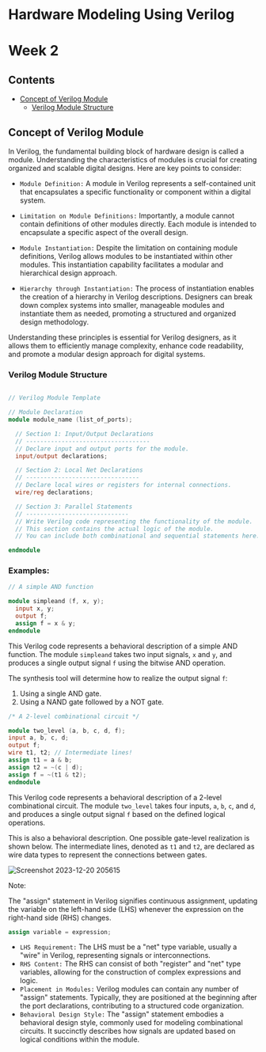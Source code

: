 # Hardware Modeling Using Verilog
# Week 2
## Contents
- [Concept of Verilog Module](#concept-of-verilog-module)
  - [Verilog Module Structure](#verilog-module-structure)

## Concept of Verilog Module

In Verilog, the fundamental building block of hardware design is called a module. Understanding the characteristics of modules is crucial for creating organized and scalable digital designs. Here are key points to consider:

- `Module Definition:` A module in Verilog represents a self-contained unit that encapsulates a specific functionality or component within a digital system.

- `Limitation on Module Definitions:` Importantly, a module cannot contain definitions of other modules directly. Each module is intended to encapsulate a specific aspect of the overall design.

- `Module Instantiation:` Despite the limitation on containing module definitions, Verilog allows modules to be instantiated within other modules. This instantiation capability facilitates a modular and hierarchical design approach.

- `Hierarchy through Instantiation:` The process of instantiation enables the creation of a hierarchy in Verilog descriptions. Designers can break down complex systems into smaller, manageable modules and instantiate them as needed, promoting a structured and organized design methodology.

Understanding these principles is essential for Verilog designers, as it allows them to efficiently manage complexity, enhance code readability, and promote a modular design approach for digital systems.

### Verilog Module Structure

```verilog

// Verilog Module Template

// Module Declaration
module module_name (list_of_ports);

  // Section 1: Input/Output Declarations
  // -----------------------------------
  // Declare input and output ports for the module.
  input/output declarations;

  // Section 2: Local Net Declarations
  // --------------------------------
  // Declare local wires or registers for internal connections.
  wire/reg declarations;

  // Section 3: Parallel Statements
  // -----------------------------
  // Write Verilog code representing the functionality of the module.
  // This section contains the actual logic of the module.
  // You can include both combinational and sequential statements here.

endmodule
```
### Examples:
```verilog
// A simple AND function

module simpleand (f, x, y);
  input x, y;
  output f;
  assign f = x & y;
endmodule
```

This Verilog code represents a behavioral description of a simple AND function. The module `simpleand` takes two input signals, `x` and `y`, and produces a single output signal `f` using the bitwise AND operation.

The synthesis tool will determine how to realize the output signal `f`:

1. Using a single AND gate.
2. Using a NAND gate followed by a NOT gate.

``` verilog
/* A 2-level combinational circuit */

module two_level (a, b, c, d, f);
input a, b, c, d;
output f;
wire t1, t2; // Intermediate lines!
assign t1 = a & b;
assign t2 = ~(c | d);
assign f = ~(t1 & t2);
endmodule
```
This Verilog code represents a behavioral description of a 2-level combinational circuit. The module `two_level` takes four inputs, `a`, `b`, `c`, and `d`, and produces a single output signal `f` based on the defined logical operations.

This is also a behavioral description. One possible gate-level realization is shown below. The intermediate lines, denoted as `t1` and `t2`, are declared as wire data types to represent the connections between gates.

![Screenshot 2023-12-20 205615](https://github.com/akhiiasati/Hardware-Modeling-Using-Verilog/assets/43675821/4416cd6e-5d08-4e0e-98bd-c66ed4c748c3)

Note:

The "assign" statement in Verilog signifies continuous assignment, updating the variable on the left-hand side (LHS) whenever the expression on the right-hand side (RHS) changes.

```verilog
assign variable = expression;
```
- `LHS Requirement:` The LHS must be a "net" type variable, usually a "wire" in Verilog, representing signals or interconnections.
- `RHS Content:` The RHS can consist of both "register" and "net" type variables, allowing for the construction of complex expressions and logic.
- `Placement in Modules:` Verilog modules can contain any number of "assign" statements. Typically, they are positioned at the beginning after the port declarations, contributing to a structured code organization.
- `Behavioral Design Style:` The "assign" statement embodies a behavioral design style, commonly used for modeling combinational circuits. It succinctly describes how signals are updated based on logical conditions within the module.

